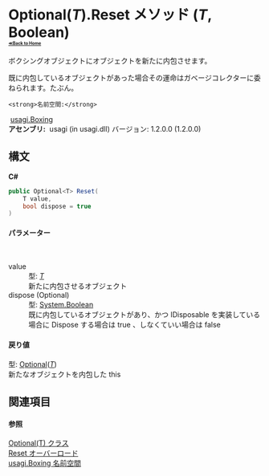 # Optional(*T*).Reset メソッド (*T*, Boolean)<div style="font-size:30%"><a href="https://github.com/usagi/usagi.cs/blob/master/docs/Home.md">≪Back to Home</a></div> 

ボクシングオブジェクトにオブジェクトを新たに内包させます。 

既に内包しているオブジェクトがあった場合その運命はガベージコレクターに委ねられます。たぶん。


    <strong>名前空間:</strong>
&nbsp;<a href="N_usagi_Boxing.md">usagi.Boxing</a><br /><strong>アセンブリ:</strong>
&nbsp;usagi (in usagi.dll) バージョン: 1.2.0.0 (1.2.0.0)

## 構文

**C#**<br />
``` C#
public Optional<T> Reset(
	T value,
	bool dispose = true
)
```


#### パラメーター
&nbsp;<dl><dt>value</dt><dd>型: <a href="T_usagi_Boxing_Optional_1.md">*T*</a><br />新たに内包させるオブジェクト</dd><dt>dispose (Optional)</dt><dd>型: <a href="http://msdn2.microsoft.com/ja-jp/library/a28wyd50" target="_blank">System.Boolean</a><br />既に内包しているオブジェクトがあり、かつ IDisposable を実装している場合に Dispose する場合は true 、しなくていい場合は false</dd></dl>

#### 戻り値
型: <a href="T_usagi_Boxing_Optional_1.md">Optional</a>(<a href="T_usagi_Boxing_Optional_1.md">*T*</a>)<br />新たなオブジェクトを内包した this

## 関連項目


#### 参照
<a href="T_usagi_Boxing_Optional_1.md">Optional(T) クラス</a><br /><a href="Overload_usagi_Boxing_Optional_1_Reset.md">Reset オーバーロード</a><br /><a href="N_usagi_Boxing.md">usagi.Boxing 名前空間</a><br />